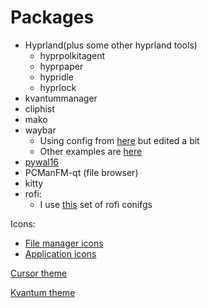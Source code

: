 # Packages
- Hyprland(plus some other hyprland tools)
   - hyprpolkitagent
   - hyprpaper
   - hypridle
   - hyprlock
- kvantummanager
- cliphist
- mako
- waybar
   - Using config from [here](https://github.com/elifouts/Dotfiles) but edited a bit
   - Other examples are [here](https://github.com/Alexays/Waybar/wiki/Examples)
- [pywal16](https://github.com/eylles/pywal16)
- PCManFM-qt (file browser)
- kitty
- rofi:
   - I use [this](https://github.com/adi1090x/rofi/tree/master) set of rofi conifgs 

Icons:
- [File manager icons](https://github.com/vinceliuice/Tela-circle-icon-theme)
- [Application icons](https://www.gnome-look.org/p/1961046)

[Cursor theme](https://github.com/guillaumeboehm/Nordzy-cursors)

[Kvantum theme](https://github.com/GabePoel/KvYaru-Colors)
